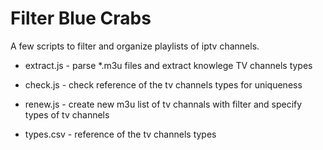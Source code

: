 # Filter Blue Crabs

A few scripts to filter and organize playlists of iptv channels.


* extract.js - parse \*.m3u files and extract knowlege TV channels types

* check.js - check reference of the tv channels types for uniqueness

* renew.js - create new m3u list of tv channals with filter and specify types of tv channels

* types.csv - reference of the tv channels types
